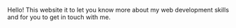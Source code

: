 Hello! This website it to let you know more about my web development skills and for you to get in touch with me. 